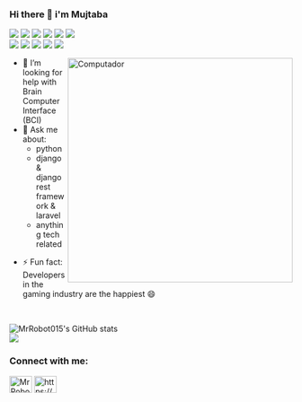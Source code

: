 ### Hi there 👋 i'm Mujtaba 
![](https://img.shields.io/badge/os-linux-informational?style=flat&logo=data:image/svg%2bxml;base64,<BASE64_DATA>) ![](https://img.shields.io/badge/editor-VScode-informational?style=flat&logo=data:image/svg%2bxml;base64,<BASE64_DATA>) ![](https://img.shields.io/badge/code-python-informational?style=flat&logo=data:image/svg%2bxml;base64,<BASE64_DATA>)
![](https://img.shields.io/badge/code-javascript-informational?style=flat&logo=data:image/svg%2bxml;base64,<BASE64_DATA>) ![](https://img.shields.io/badge/code-css-informational?style=flat&logo=data:image/svg%2bxml;base64,<BASE64_DATA>) ![](https://img.shields.io/badge/code-Html-informational?style=flat&logo=data:image/svg%2bxml;base64,<BASE64_DATA>)<br>
![](https://img.shields.io/badge/backend-Django-informational?style=flat&logo=data:image/svg%2bxml;base64,<BASE64_DATA>) ![](https://img.shields.io/badge/backend-laravel-informational?style=flat&logo=data:image/svg%2bxml;base64,<BASE64_DATA>) ![](https://img.shields.io/badge/DB-sqlite-informational?style=flat&logo=data:image/svg%2bxml;base64,<BASE64_DATA>)
![](https://img.shields.io/badge/DB-MangoDB-informational?style=flat&logo=data:image/svg%2bxml;base64,<BASE64_DATA>) ![](https://img.shields.io/badge/DB-neo4j-informational?style=flat&logo=data:image/svg%2bxml;base64,<BASE64_DATA>)


<img src="https://previews.123rf.com/images/jossdiim/jossdiim1801/jossdiim180100028/93767092-programming-and-coding-illustration-.jpg" min-width="400px" max-width="400px" width="400px" align="right" alt="Computador">

<p align="left">
<!--Here are some ideas to get you started:

- 🔭 I’m currently working on ...-->
- 🌱 I’m currently learning GraphQl API's
<!-- 👯 I’m looking to collaborate on --> 

- 🤔 I’m looking for help with Brain Computer Interface (BCI)
- 💬 Ask me about:
    + python
    + django & django rest framework & laravel
    + anything tech related 

<!-- 😄 Pronouns: ... -->
- ⚡ Fun fact: Developers in the gaming industry are the happiest 😄 
</p>
<br>


![MrRobot015's GitHub stats](https://github-readme-stats.vercel.app/api?username=MrRobot015&theme=dark&show_icons=true)<br>
 <img align="center" src="https://github-readme-stats.vercel.app/api/top-langs/?username=MrRobot015&theme=dark" /> 




<h3 align="left">Connect with me:</h3>
<p align="left">
<a href="https://twitter.com/Mujtaba_Salah_" target="blank"><img align="center" src="https://cdn.jsdelivr.net/npm/simple-icons@3.0.1/icons/twitter.svg" alt="MrRobot015" height="30" width="40" /></a>
<a href="https://www.linkedin.com/in/mujtaba-salah-el-deen-879823137/" target="blank"><img align="center" src="https://cdn.jsdelivr.net/npm/simple-icons@3.0.1/icons/linkedin.svg" alt="https://www.linkedin.com/in/omair-gibreel-794b05133/" height="30" width="40" /></a>
</p>






